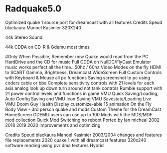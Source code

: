# Radquake5.0
Optimized quake 1 source port for dreamcast with all features Credits Speud blackaura Manoel Kasimier
320X240

44k Stereo Sound

44k CDDA on CD-R & Gdemu most times

#Only When Possible, Remember now Quake would read from the PC HardDrive and the CD for music
Full CDDA on NullDC/FlyCast Emulator music works perfect all the time..
50hz / 60hz Video Modes on the fly HDMI to SCART
Gamma, Brightness, Dreamcast WideScreen
Full Custom Controls with Keyboard & Mouse all pc functions
Saving screenshot to pc using coders cable or bba
Complete sensitivity controls with 21 levels for each axis analog look up down turn around not tank controls
Rumble support with 21 power control levels and functions in game
VMU Quick Saving/Loading, Auto Config Saving and VMU Icon Saving
VMU Savestate/Loading
Live VMU Doom Guy Health Display customize-able 15 animation
On the Fly Body View - 3rd person quake and mods
Custom Theme for the DreamCast HomeScreen
GDEMU users can use up to 100 Mods with the MDS/MDF mod collection
Quick Mod Switching no reboot
Ported by Ian micheal 2002 2018 2019 2020 Improvements and optimizing 

Credits  Speud blackaura Manoel Kasimier 2003/2004 changes and features file replacements
2020 quake 1 with all dreamcast features 320x240 software rending using pvr dma textures Hybrid
